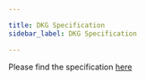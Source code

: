 ```yaml
---

title: DKG Specification
sidebar_label: DKG Specification

---
```



Please find the specification [here](https://github.com/torusresearch/audit/blob/master/Torus_DKG_Technical_Specification.pdf)

